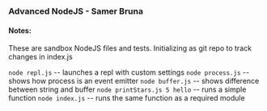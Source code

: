 ### Advanced NodeJS - Samer Bruna

#### Notes:

These are sandbox NodeJS files and tests. Initializing as git repo to track changes in index.js

`node repl.js` -- launches a repl with custom settings
`node process.js` -- shows how process is an event emitter
`node buffer.js` -- shows difference between string and buffer
`node printStars.js 5 hello` -- runs a simple function
`node index.js` -- runs the same function as a required module